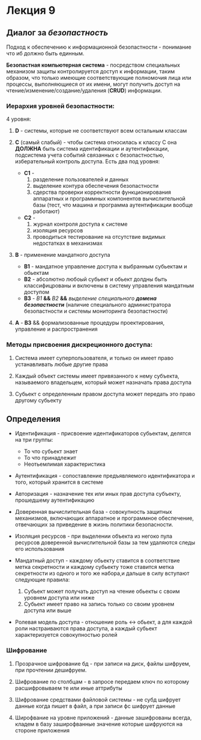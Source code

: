 # Лекция 9

## Диалог за _безопастность_

Подход к обеспечению к информационной безопастности - понимание что иб должно быть единным.

**Безопастная компьютерная система** - посредством специальных механизом защиты контролируется доступ к информации, таким образом, что только имеющие соответствующие полномочия лица или процессы, выполняющиеся от их имени, могут получить доступ на чтение/изменение/создание/удаления (**CRUD**) информации.

### Иерархия уровней безопастности:

4 уровня:

1) **D** - системы, которые не соответствуют всем остальным классам

2) **C** (самый слабый) - чтобы система относилась к классу C она **ДОЛЖНА** быть система идентификации и аутентификации, подсистема учета событий связанных с безопастностью, изберательный контроль доступа. Есть два под уровня:

    * **С1** -
        1) разделение пользователей и данных
        2) выделение контура обеспечения безопастности
        3) сдерства проверки корректности функционирования аппаратных и программных компонентов вычислительной базы (тест, что машина и программа аутентификации вообще работают)
    * **С2** -
        1) журнал контроля доступа к системе
        2) изоляция ресурсов
        3) проводиться тестирование на отсутствие видимых недостатках в механизмах

3) **B** - применение мандатного доступа

    * **B1** - мандатное управление доступа к выбранным субьектам и обьектам
    * **B2** - абсолютно любоый субьект и обьект долдны быть классифицрованы и включены в систему управления мандатным доступом
    * **B3** - _B1_ **&&** _B2_ **&&** _выделение специального **домена безопастности**_ (наличие специального администратора безопастности и системы мониторинга безопастности)

4) **A** - **B3** && формализованные процедуры проектирования, управление и распространения

### Методы присвоения дискреционного доступа:

1. Система имеет суперпользователя, и только он имеет право устанавливать любые другие права

2. Каждый объект системы имеет привязанного к нему субъекта, называемого владельцем, который может назначать права доступа

3. Субьект с определенным правом доступа может передать это право другому субьекту


## Определения 

- Идентификация - присвоение идентификаторов субьектам, делятся на три группы:

    * То что субьект знает
    * То что принадлежит
    * Неотьемлимая характеристика

- Аутентификация - сопоставление предъявляемого идентификатора и того, который хранится в системе

- Авторизация - назначение тех или иных прав доступа субъекту, прошедшему аутентификацию

- Доверенная вычислительная база - совокупность защитных механизмов, включающих аппаратное и программное обеспечение, отвечающих за приведение в жизнь политики безопасности.

- Изоляция ресурсов - при выделении объекта из негоко пула ресурсов доверенной вычислительной базы за тем удаляются следы его использования

- Мандатный доступ - каждому обьекту ставится в соответствие метка секретности и каждому субьекту тоже ставится метка секретности из одного и того же набора,и дальше в силу вступают следующие правила:

    1) Субьект может получать доступ на чтение обьекты с своим уровнем доступа или ниже
    2) Субьект имеет право на запись только со своим уровнем доступа или выше 

- Ролевая модель доступа - отношение роль <-> обьект, а для каждой роли настраиваются права доступа, а каждый субьект характеризуется совокупностью ролей


### Шифрование

1) Прозрачное шифрование бд - при записи на диск, файлы шифруем, при прочтении дешифруем.

2) Шифрование по столбцам - в запросе передаем ключ по которому расшифровываем те или иные аттрибуты

3) Шифрование средствами файловой системы - не субд шифрует данные когда пишет в файл, а при записи фс шифрует данные

4) Широфвание на уровне приложений - данные зашифрованы всегда, кладем в базу заширофванные значение которые шифруются на стороне приложения 